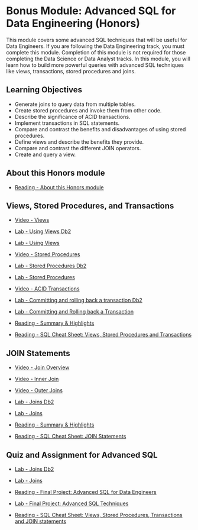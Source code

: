 # Bonus Module: Advanced SQL for Data Engineering (Honors)

This module covers some advanced SQL techniques that will be useful for Data Engineers. If you are following the Data Engineering track, you must complete this module. Completion of this module is not required for those completing the Data Science or Data Analyst tracks. In this module, you will learn how to build more powerful queries with advanced SQL techniques like views, transactions, stored procedures and joins.

## Learning Objectives

- Generate joins to query data from multiple tables.
- Create stored procedures and invoke them from other code.
- Describe the significance of ACID transactions.
- Implement transactions in SQL statements.
- Compare and contrast the benefits and disadvantages of using stored procedures.
- Define views and describe the benefits they provide.
- Compare and contrast the different JOIN operators.
- Create and query a view.

## About this Honors module

- [Reading - About this Honors module](https://www.coursera.org/learn/sql-data-science/supplement/734BT/about-this-honors-module)

## Views, Stored Procedures, and Transactions

- [Video - Views](https://www.coursera.org/learn/sql-data-science/lecture/yIsFm/views)

- [Lab - Using Views Db2](https://cf-courses-data.s3.us.cloud-object-storage.appdomain.cloud/IBMDeveloperSkillsNetwork-DB0201EN-SkillsNetwork/labs/Labs_Coursera_V5/labs/Lab%20-%20Using%20Views/instructional-labs.md.html?origin=www.coursera.org?origin=www.coursera.org)

- [Lab - Using Views](https://cf-courses-data.s3.us.cloud-object-storage.appdomain.cloud/IBMDeveloperSkillsNetwork-DB0201EN-SkillsNetwork/labs/v8/Using_views.md.html)

- [Video - Stored Procedures](https://www.coursera.org/learn/sql-data-science/lecture/uszfI/stored-procedures)

- [Lab - Stored Procedures Db2](https://cf-courses-data.s3.us.cloud-object-storage.appdomain.cloud/IBMDeveloperSkillsNetwork-DB0201EN-SkillsNetwork/labs/Labs_Coursera_V5/labs/Lab%20-%20Stored%20Procedures/instructional-labs.md.html?origin=www.coursera.org?origin=www.coursera.org)

- [Lab - Stored Procedures](https://cf-courses-data.s3.us.cloud-object-storage.appdomain.cloud/IBMDeveloperSkillsNetwork-DB0201EN-SkillsNetwork/labs/v8/stored_procedures.md.html)

- [Video - ACID Transactions](https://www.coursera.org/learn/sql-data-science/lecture/5UmMS/acid-transactions)

- [Lab - Committing and rolling back a transaction Db2](https://cf-courses-data.s3.us.cloud-object-storage.appdomain.cloud/IBMDeveloperSkillsNetwork-DB0201EN-SkillsNetwork/labs/Labs_Coursera_V5/labs/Lab%20-%20Committing%20and%20Rolling%20back%20a%20Transaction/instructional-labs.md.html?origin=www.coursera.org?origin=www.coursera.org)

- [Lab - Committing and Rolling back a Transaction](https://cf-courses-data.s3.us.cloud-object-storage.appdomain.cloud/IBMDeveloperSkillsNetwork-DB0201EN-SkillsNetwork/labs/v8/mod6_acid_trans_rollback.md.html)

- [Reading - Summary & Highlights](https://www.coursera.org/learn/sql-data-science/supplement/3gLUl/summary-highlights)

- [Reading - SQL Cheat Sheet: Views, Stored Procedures and Transactions](https://cf-courses-data.s3.us.cloud-object-storage.appdomain.cloud/IBMDeveloperSkillsNetwork-DB0201EN-SkillsNetwork/labs/CheatSheet/SQL-Cheat-Sheet-For-Views-Stored-Procedures-Transactions-and-JOIN_Statements.md.html?origin=www.coursera.org?origin=www.coursera.org)

## JOIN Statements

- [Video - Join Overview](https://www.coursera.org/learn/sql-data-science/lecture/v4asz/join-overview)

- [Video - Inner Join](https://www.coursera.org/learn/sql-data-science/lecture/Hw8MD/inner-join)

- [Video - Outer Joins](https://www.coursera.org/learn/sql-data-science/lecture/AzeUW/outer-joins)

- [Lab - Joins Db2](https://cf-courses-data.s3.us.cloud-object-storage.appdomain.cloud/IBMDeveloperSkillsNetwork-DB0201EN-SkillsNetwork/labs/Labs_Coursera_V5/labs/Lab%20-%20Joins/instructional-labs.md.html?origin=www.coursera.org?origin=www.coursera.org)

- [Lab - Joins](https://cf-courses-data.s3.us.cloud-object-storage.appdomain.cloud/IBMDeveloperSkillsNetwork-DB0201EN-SkillsNetwork/labs/MySQL/week6/joins.md.html)

- [Reading - Summary & Highlights](https://www.coursera.org/learn/sql-data-science/supplement/Ckgtz/summary-highlights)

- [Reading - SQL Cheat Sheet: JOIN Statements](https://cf-courses-data.s3.us.cloud-object-storage.appdomain.cloud/IBMDeveloperSkillsNetwork-DB0201EN-SkillsNetwork/labs/CheatSheet/SQL-Cheat-Sheet-JOIN_Statements.md.html?origin=www.coursera.org?origin=www.coursera.org)

## Quiz and Assignment for Advanced SQL

- [Lab - Joins Db2](https://cf-courses-data.s3.us.cloud-object-storage.appdomain.cloud/IBMDeveloperSkillsNetwork-DB0201EN-SkillsNetwork/labs/BonusModule_Coursera_v5/Hands-on-lab-Joins.md.html?origin=www.coursera.org?origin=www.coursera.org)

- [Lab - Joins](https://cf-courses-data.s3.us.cloud-object-storage.appdomain.cloud/IBMDeveloperSkillsNetwork-DB0201EN-SkillsNetwork/labs/MySQL/week6/PracticeLabJoins.md.html)

- [Reading - Final Project: Advanced SQL for Data Engineers](https://cf-courses-data.s3.us.cloud-object-storage.appdomain.cloud/IBMDeveloperSkillsNetwork-DB0201EN-SkillsNetwork/labs/BonusModule_Coursera_v5/FinalProject_BonusModule.md.html?origin=www.coursera.org?origin=www.coursera.org)

- [Lab - Final Project: Advanced SQL Techniques](https://cf-courses-data.s3.us.cloud-object-storage.appdomain.cloud/IBMDeveloperSkillsNetwork-DB0201EN-SkillsNetwork/labs/v8/Mod6_final_project.md.html)

- [Reading - SQL Cheat Sheet: Views, Stored Procedures, Transactions and JOIN statements](https://cf-courses-data.s3.us.cloud-object-storage.appdomain.cloud/IBMDeveloperSkillsNetwork-DB0201EN-SkillsNetwork/labs/CheatSheet/SQL-Cheat-Sheet-For-Views-Stored-Procedures-Transactions-and-JOIN_Statements.md.html?origin=www.coursera.org?origin=www.coursera.org)